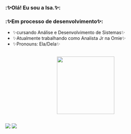 
### :✨Olá! Eu sou a Isa.✨:
### :✨Em processo de desenvolvimento✨:

- ✨cursando Análise e Desenvolvimento de Sistemas✨
- ✨Atualmente trabalhando como Analista Jr na Omie✨
- ✨Pronouns: Ela/Dela✨

##
  <div align="center">
  <img height="180em" src="https://github-readme-stats.vercel.app/api/top-langs/?username=isadevel&layout=compact&langs_count=7&theme=dracula"/>
</div>
  
  ##
 
<div> 
  <a href = "mailto:isadevelcontato@gmail.com"><img src="https://img.shields.io/badge/-Gmail-%23333?style=for-the-badge&logo=gmail&logoColor=white" target="_blank"></a>
  <a href="https://www.linkedin.com/in/isadevel" target="_blank"><img src="https://img.shields.io/badge/-LinkedIn-%230077B5?style=for-the-badge&logo=linkedin&logoColor=white" target="_blank"></a> 
 
  
  
  
  
  
  
 
</div>
